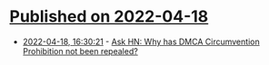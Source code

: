 # [Published on 2022-04-18](index.md)

* [2022-04-18, 16:30:21](https://news.ycombinator.com/item?id=31072931) - [Ask HN: Why has DMCA Circumvention Prohibition not been repealed?](https://news.ycombinator.com/item?id=31072931)
